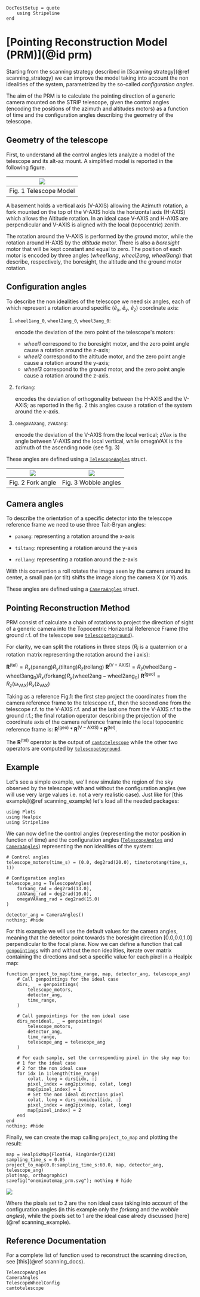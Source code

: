 ```@meta
DocTestSetup = quote
    using Stripeline
end
```

# [Pointing Reconstruction Model (PRM)](@id prm)

Starting from the scanning strategy described in [Scanning strategy](@ref scanning_strategy) we
can improve the model taking into account the non idealities of the system, parametrized by the so-called _configuration angles_.

The aim of the PRM is to calculate the pointing direction of a generic camera mounted on the STRIP
telescope, given the control angles (encoding the positions of the azimuth and altitudes motors)
as a function of time and the configuration angles describing the geometry of the telescope.

## Geometry of the telescope

First, to understand all the control angles lets analyze a model of the telescope and its 
alt-az mount. A simplified model is reported in the following figure.

|![](assets/prm/telescope_model.png)|
|:--:|
|Fig. 1 Telescope Model|

A basement holds a vertical axis (V-AXIS) allowing the Azimuth rotation, a fork mounted on the
top of the V-AXIS holds the horizontal axis (H-AXIS) which allows the Altitude rotation. In an
ideal case V-AXIS and H-AXIS are perpendicular and V-AXIS is aligned with the local
(topocentric) zenith.

The rotation around the V-AXIS is performed by the _ground_ motor, while the rotation around
H-AXIS by the _altitude_ motor. There is also a _boresight_ motor that will be kept constant
and equal to zero. The position of each motor is encoded by three angles (_wheel1ang_, _wheel2ang_, _wheel3ang_)
that describe, respectively, the boresight, the altitude and the ground motor rotation.

## Configuration angles

To describe the non idealities of the telescope we need six angles, each of which represent a rotation around
specific ($\hat{e}_x$, $\hat{e}_y$, $\hat{e}_z$) coordinate axis:

1. `wheel1ang_0`, `wheel2ang_0`, `wheel3ang_0`: 

    encode the deviation of the zero point of the telescope's motors:
    - _wheel1_ correspond to the boresight motor, and the zero point angle cause a rotation around the z-axis;
    - _wheel2_ correspond to the altitude motor, and the zero point angle cause a rotation around the y-axis;
    - _wheel3_ correspond to the ground motor, and the zero point angle cause a rotation around the z-axis.
    
2. `forkang`: 

    encodes the deviation of orthogonality between the H-AXIS and the V-AXIS;
    as reported in the fig. 2 this angles cause a rotation of the system around the x-axis.

3. `omegaVAXang`, `zVAXang`: 

    encode the deviation of the V-AXIS from the local vertical; 
    zVax is the angle between V-AXIS and the local vertical, 
    while omegaVAX is the azimuth of the ascending node (see fig. 3)

These angles are defined using a [`TelescopeAngles`](@ref) struct.

|![](assets/prm/fork.png)|![](assets/prm/wobble.png)|
|:--:|:--:|
|Fig. 2 Fork angle|Fig. 3 Wobble angles|


## Camera angles

To describe the orientation of a specific detector into the telescope reference frame we need to use three
Tait-Bryan angles:

- `panang`: representing a rotation around the x-axis

- `tiltang`: representing a rotation around the y-axis

- `rollang`: representing a rotation around the z-axis

With this convention a roll rotates the image seen by the camera around its center, a small pan (or tilt) shifts 
the image along the camera X (or Y) axis.

These angles are defined using a [`CameraAngles`](@ref) struct.

## Pointing Reconstruction Method

PRM consist of calculate a chain of rotations to project the direction of sight of a generic camera
into the Topocentric Horizontal Reference Frame (the ground r.f. of the telescope 
see [`telescopetoground`](@ref)).

For clarity, we can split the rotations in three steps ($R_i$ is a quaternion or a rotation matrix representing 
the rotation around the i axis):

$\mathbf{R}^{(\mathrm{tel})} = R_x(\mathrm{panang})R_y(\mathrm{tiltang})R_z(\mathrm{rollang})$
$\mathbf{R}^{(\mathrm{V-AXIS})} = R_z(\mathrm{wheel3ang-wheel3ang_0})R_x(\mathrm{forkang})R_y(\mathrm{wheel2ang-wheel2ang_0})$
$\mathbf{R}^{(\mathrm{geo})} = R_z(\mathrm{\omega_{VAX}})R_x(\mathrm{z_{VAX}})$

Taking as a reference Fig.1: the first step project the coordinates from the camera reference frame to the telescope r.f.,
then the second one from the telescope r.f. to the V-AXIS r.f. and at the last one from the V-AXIS r.f to the ground r.f.;
the final rotation operator describing the projection of the coordinate axis of the camera reference frame into the local 
topocentric reference frame is: $\mathbf{R}^{(\mathrm{geo})} * \mathbf{R}^{(\mathrm{V-AXIS})} * \mathbf{R}^{(\mathrm{tel})}$.

The $\mathbf{R}^{(\mathrm{tel})}$ operator is the output of [`camtotelescope`](@ref) while the other two operators are
computed by [`telescopetoground`](@ref).

## Example

Let's see a simple example, we'll now simulate the region of the sky observed by the telescope with and without the configuration
angles (we will use very large values i.e. not a very realistic case). Just like for [this example](@ref scanning_example) let's load all the
needed packages:

```@example prm
using Plots
using Healpix
using Stripeline
```

We can now define the control angles (representing the motor position in function of time) and the configuration angles ([`TelescopeAngles`](@ref) and 
[`CameraAngles`](@ref)) representing the non idealities of the system:

```@example prm
# Control angles
telescope_motors(time_s) = (0.0, deg2rad(20.0), timetorotang(time_s, 1))

# Configuration angles
telescope_ang = TelescopeAngles(
    forkang_rad = deg2rad(13.0),
    zVAXang_rad = deg2rad(10.0),
    omegaVAXang_rad = deg2rad(15.0)
)

detector_ang = CameraAngles()
nothing; #hide
```
For this example we will use the default values for the camera angles, meaning that the detector point towards
the boresight direction [0.0,0.0,1.0] perpendicular to the focal plane.
Now we can define a function that call [`genpointings`](@ref) with and without the
non idealities, iterate over matrix containing the directions and set a specific value for each pixel in a Healpix map:

```@example prm
function project_to_map(time_range, map, detector_ang, telescope_ang)
    # Call genpointings for the ideal case
    dirs, _ = genpointings(
        telescope_motors,
        detector_ang,
        time_range,
    )

    # Call genpointings for the non ideal case
    dirs_nonideal, _ = genpointings(
        telescope_motors,
        detector_ang,
        time_range,
        telescope_ang = telescope_ang
    )

    # For each sample, set the corresponding pixel in the sky map to:
    # 1 for the ideal case
    # 2 for the non ideal case
    for idx in 1:length(time_range)
        colat, long = dirs[idx, :]
        pixel_index = ang2pix(map, colat, long)
        map[pixel_index] = 1
        # Set the non ideal directions pixel
        colat, long = dirs_nonideal[idx, :]
        pixel_index = ang2pix(map, colat, long)
        map[pixel_index] = 2
    end
end
nothing; #hide
```

Finally, we can create the map calling `project_to_map` and plotting the result:

```@example prm
map = HealpixMap{Float64, RingOrder}(128)
sampling_time_s = 0.05
project_to_map(0.0:sampling_time_s:60.0, map, detector_ang, telescope_ang)
plot(map, orthographic)
savefig("oneminutemap_prm.svg"); nothing # hide
```

![](oneminutemap_prm.svg)

Where the pixels set to 2 are the non ideal case taking into account of
the configuration angles (in this example only the _forkang_ and the
_wobble angles_), while the pixels set to 1 are the ideal case alredy
discussed [here](@ref scanning_example).

## Reference Documentation

For a complete list of function used to reconstruct the scanning
direction, see [this](@ref scanning_docs).  

```@docs
TelescopeAngles
CameraAngles
TelescopeWheelConfig
camtotelescope
```